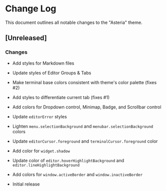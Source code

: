 # Change Log

This document outlines all notable changes to the "Asteria" theme.

## [Unreleased]

### Changes

- Add styles for Markdown files

- Update styles of Editor Groups & Tabs

- Make terminal base colors consistent with theme's color palette (fixes #2)

- Add styles to differentiate current tab (fixes #1)

- Add colors for Dropdown control, Minimap, Badge, and Scrollbar control

- Update `editorError` styles

- Lighten `menu.selectionBackground` and `menubar.selectionBackground` colors

- Update `editorCursor.foreground` and `terminalCursor.foreground` color

- Add color for `widget.shadow`

- Update color of `editor.hoverHighlightBackground` and `editor.lineHighlightBackground`

- Add colors for `window.activeBorder` and `window.inactiveBorder`

- Initial release
